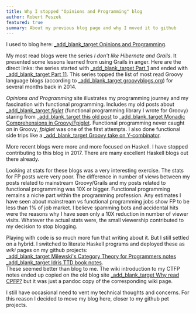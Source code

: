 ```yaml
---
title: Why I stopped "Opinions and Programming" blog
author: Robert Peszek
featured: true
summary: About my previous blog page and why I moved it to github 
---
```


I used to blog here: [_add_blank_target Opinions and Programming](http://rpeszek.blogspot.com/).  

My most read blogs were the series _I don't like Hibernate and Grails_. It presented some lessons learned from using Grails in anger. Here are the direct links: 
the series started with [_add_blank_target Part 1](http://rpeszek.blogspot.com/2014/08/i-dont-like-hibernate-and-grails-part-1.html) and ended with [_add_blank_target Part 11](http://rpeszek.blogspot.com/2014/10/i-dont-like-hibernategrails-part-11_31.html).
This series topped the list of most read Groovy language blogs (according to [_add_blank_target groovyblogs.org](http://groovyblogs.org)) for several months back in 2014.

_Opinions and Programming_ site illustrates my programming journey and my fascination with functional programming. Includes my old posts about [_add_blank_target _figlet_](https://github.com/rpeszek/fpiglet) (functional programming library I wrote for Groovy) staring from
[_add_blank_target this old post](http://rpeszek.blogspot.com/2013/06/making-groovy-more-functional-fpiglet.html) 
to [_add_blank_target Monadic Comprehensions in Groovy/Fpiglet](http://rpeszek.blogspot.com/2013/08/monadic-comprehensions-in-groovy-and.html). Functional programming never caught on in Groovy, _fpiglet_ was one of the first attempts.  I also done functional side trips like a [_add_blank_target Groovy take on Y-combinator](http://rpeszek.blogspot.com/2013/10/functional-groovy-y-combinator-learning.html).

More recent blogs were more and more focused on Haskell. I have stopped contributing to this blog in 2017.  There are many excellent Haskell blogs out there already.

Looking at stats for these blogs was a very interesting exercise. The stats for FP posts were very poor. The difference in number of views between my posts related to mainstream Groovy/Grails and my posts related to functional programming was 10X or bigger. Functional programming remains a niche part within the programming profession.  Any estimates I have seen about mainstream vs functional programming jobs show FP to be less than 1% of job market.  I believe spamming bots and accidental hits were the reasons why I have seen only a 10X reduction in number of viewer visits. 
Whatever the actual stats were, the small viewership contributed to my decision to stop blogging.

Playing with code is so much more fun that writing about it.  But I still settled on a hybrid. 
I switched to literate Haskell programs and deployed these as _wiki_ pages on my github projects:  
[_add_blank_target Milewski's Category Theory for Programmers notes](https://github.com/rpeszek/notes-milewski-ctfp-hs/wiki)  
[_add_blank_target Idris TTD book notes](https://github.com/rpeszek/IdrisTddNotes/wiki).  
These seemed better than blog to me.
The wiki introduction to my CTFP notes ended up copied on the old blog site [_add_blank_target Why read CPFP?](http://rpeszek.blogspot.com/2018/02/) but it was just a pandoc copy of the corresponding wiki page.

I still have occasional need to vent my technical thoughts and concerns.  For this reason I decided to move my blog here, closer to my github pet projects.

